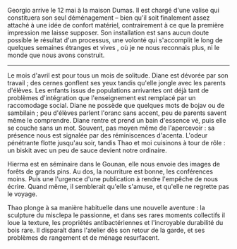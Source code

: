 Georgio arrive le 12 mai à la maison Dumas. Il est chargé d'une valise qui constituera 
son seul déménagement – bien qu'il soit finalement assez attaché à une idée de confort 
matériel, contrairement à ce que la première impression me laisse supposer. Son 
installation est sans aucun doute possible le résultat d'un processus, une volonté qui 
s'accomplit le long de quelques semaines étranges et vives , où je ne nous reconnais 
plus, ni le monde que nous avons construit.

***

Le mois d'avril est pour tous un mois de solitude. Diane est dévorée par son travail ; 
des cernes gonflent ses yeux tandis qu'elle jongle avec les parents d'élèves. Les enfants 
issus de populations arrivantes ont déjà tant de problèmes d'intégration que 
l'enseignement est remplacé par un raccomodage social. Diane ne possède que 
quelques mots de bojav ou de sambilain ; peu d'élèves parlent l'oranc sans accent, peu 
de parents savent même le comprendre. Diane rentre et prend un bain d'essence vé, 
puis elle se couche sans un mot. Souvent, pas moyen même de l'apercevoir : sa 
présence nous est signalée par des réminiscences d'acenta. L'odeur pénétrante flotte 
jusqu'au soir, tandis Thao et moi cuisinons à tour de rôle : un biskit avec un peu de 
sauce devient notre ordinaire.

Hierma est en séminaire dans le Gounan, elle nous envoie des images de forêts de 
grands pins. Au dos, la nourriture est bonne, les conférences moins. Puis une 
l'urgence d'une publication à rendre l'empêche de nous écrire. Quand même, il
semblerait qu'elle s'amuse, et qu'elle ne regrette pas le voyage.

Thao plonge à sa manière habituelle dans une nouvelle aventure : la sculpture du 
misclepa le passionne, et dans ses rares moments collectifs il loue la texture,
les propriétés antibactériennes et l'incroyable durabilité du bois rare. Il
disparaît dans l'atelier dès son retour de la garde, et ses problèmes de
rangement et de ménage resurfacent.

